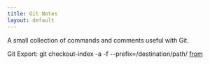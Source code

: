 ```yaml
---
title: Git Notes
layout: default
---
```


A small collection of commands and comments useful with Git.

Git Export: git checkout-index -a -f --prefix=/destination/path/ 
[from](http://stackoverflow.com/questions/160608/how-to-do-a-git-export-like-svn-export)
